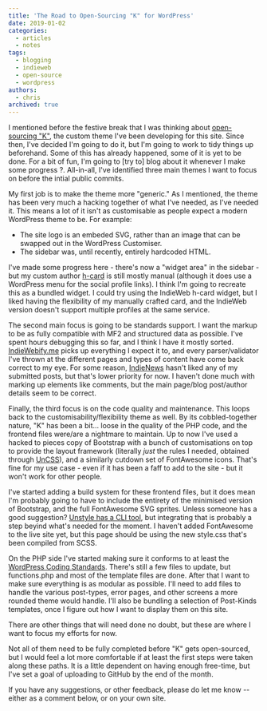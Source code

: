 ```yaml
---
title: 'The Road to Open-Sourcing "K" for WordPress'
date: 2019-01-02
categories:
  - articles
  - notes
tags:
  - blogging
  - indieweb
  - open-source
  - wordpress
authors:
  - chris
archived: true
---
```


I mentioned before the festive break that I was thinking about [open-sourcing "K"](/blog/open-sourcing-my-indieweb-wordpress-theme/), the custom theme I've been developing for this site. Since then, I've decided I'm going to do it, but I'm going to work to tidy things up beforehand. Some of this has already happened, some of it is yet to be done. For a bit of fun, I'm going to \[try to\] blog about it whenever I make some progress ?. All-in-all, I've identified three main themes I want to focus on before the intial public commits.

My first job is to make the theme more "generic." As I mentioned, the theme has been very much a hacking together of what I've needed, as I've needed it. This means a lot of it isn't as customisable as people expect a modern WordPress theme to be. For example:

- The site logo is an embeded SVG, rather than an image that can be swapped out in the WordPress Customiser.
- The sidebar was, until recently, entirely hardcoded HTML.

I've made some progress here - there's now a "widget area" in the sidebar - but my custom author [h-card](https://indieweb.org/h-card) is still mostly manual (although it does use a WordPress menu for the social profile links). I think I'm going to recreate this as a bundled widget. I could try using the IndieWeb h-card widget, but I liked having the flexibility of my manually crafted card, and the IndieWeb version doesn't support multiple profiles at the same service.

The second main focus is going to be standards support. I want the markup to be as fully compatible with MF2 and structured data as possible. I've spent hours debugging this so far, and I think I have it mostly sorted. [IndieWebify.me](https://IndieWebify.me) picks up everything I expect it to, and every parser/validator I've thrown at the different pages and types of content have come back correct to my eye. For some reason, [IndieNews](https://news.indieweb.org/en/) hasn't liked any of my submitted posts, but that's lower priority for now. I haven't done much with marking up elements like comments, but the main page/blog post/author details seem to be correct.

Finally, the third focus is on the code quality and maintenance. This loops back to the customisability/flexibility theme as well. By its cobbled-together nature, "K" has been a bit… loose in the quality of the PHP code, and the frontend files were/are a nightmare to maintain. Up to now I've used a hacked to pieces copy of Bootstrap with a bunch of customisations on top to provide the layout framework (literally _just_ the rules I needed, obtained through [UnCSS](https://uncss-online.com/)), and a similarly cutdown set of FontAwesome icons. That's fine for my use case - even if it has been a faff to add to the site - but it won't work for other people.

I've started adding a build system for these frontend files, but it does mean I'm probably going to have to include the entirety of the minimised version of Bootstrap, and the full FontAwesome SVG sprites. Unless someone has a good suggestion? [Unstyle has a CLI tool](https://github.com/uncss/uncss), but integrating that is probably a step beyind what's needed for the moment. I haven't added FontAwesome to the live site yet, but this page should be using the new style.css that's been compiled from SCSS.

On the PHP side I've started making sure it conforms to at least the [WordPress Coding Standards](https://make.wordpress.org/core/handbook/best-practices/coding-standards/php/). There's still a few files to update, but functions.php and most of the template files are done. After that I want to make sure everything is as modular as possible. I'll need to add files to handle the various post-types, error pages, and other screens a more rounded theme would handle. I'll also be bundling a selection of Post-Kinds templates, once I figure out how I want to display them on this site.

There are other things that will need done no doubt, but these are where I want to focus my efforts for now.

Not all of them need to be fully completed before "K" gets open-sourced, but I would feel a lot more comfortable if at least the first steps were taken along these paths. It is a little dependent on having enough free-time, but I've set a goal of uploading to GitHub by the end of the month.

If you have any suggestions, or other feedback, please do let me know -- either as a comment below, or on your own site.
